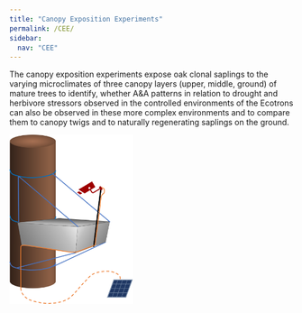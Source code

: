 ```yaml
---
title: "Canopy Exposition Experiments"
permalink: /CEE/
sidebar:
  nav: "CEE"
---
```


The canopy exposition experiments expose oak clonal saplings to the varying microclimates of three canopy layers (upper, middle, ground) of mature trees to identify, whether A&A patterns in relation to drought and herbivore stressors observed in the controlled environments of the Ecotrons can also be observed in these more complex environments and to compare them to canopy twigs and to naturally regenerating saplings on the ground.

<img src="../assets/sketches/setup_platform_2.png" alt="setup CEE" width="auto" height="300" align="left">
